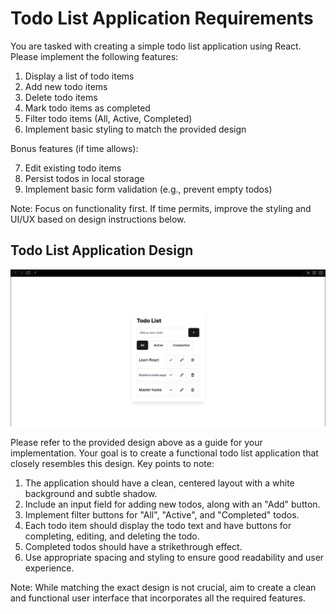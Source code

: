 # Todo List Application Requirements

You are tasked with creating a simple todo list application using React. Please implement the following features:

1. Display a list of todo items
2. Add new todo items
3. Delete todo items
4. Mark todo items as completed
5. Filter todo items (All, Active, Completed)
6. Implement basic styling to match the provided design

Bonus features (if time allows):

7. Edit existing todo items
8. Persist todos in local storage
9. Implement basic form validation (e.g., prevent empty todos)

Note: Focus on functionality first. If time permits, improve the styling and UI/UX based on design instructions below.

## Todo List Application Design

![design](./design.png)

Please refer to the provided design above as a guide for your implementation. Your goal is to create a functional todo list application that closely resembles this design. Key points to note:

1. The application should have a clean, centered layout with a white background and subtle shadow.
2. Include an input field for adding new todos, along with an "Add" button.
3. Implement filter buttons for "All", "Active", and "Completed" todos.
4. Each todo item should display the todo text and have buttons for completing, editing, and deleting the todo.
5. Completed todos should have a strikethrough effect.
6. Use appropriate spacing and styling to ensure good readability and user experience.

Note: While matching the exact design is not crucial, aim to create a clean and functional user interface that incorporates all the required features.
